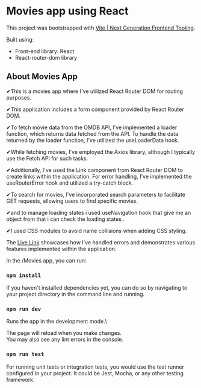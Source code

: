 

# Movies app using React

This project was bootstrapped with [Vite | Next Generation Frontend Tooling](https://vitejs.dev/).

Built using:

- Front-end library: React
- React-router-dom library


## About Movies App 

✔This is a movies app where I've utilized React Router DOM for routing purposes. 



✔This application includes a form component provided by React Router DOM. 



✔To fetch movie data from the OMDB API, I've implemented a loader function, which returns data fetched from the API. To handle the data returned by the loader function, I've utilized the useLoaderData hook.



✔While fetching movies, I've employed the Axios library, although I typically use the Fetch API for such tasks. 



✔Additionally, I've used the Link component from React Router DOM to create links within the application. For error handling, I've implemented the useRouterError hook and utilized a try-catch block.



✔To search for movies, I've incorporated search parameters to facilitate GET requests, allowing users to find specific movies. 



✔and to manage loading states i used useNavigation hook that give me an object from that i can check the loading states .

✔I used CSS modules to avoid name collisions when adding CSS styling.


The  [Live Link](https://movies-fetch-webapp.netlify.app/)
  showcases how I've handled errors and demonstrates various features implemented within the application. 


In the /Movies app, you can run:

### `npm install`
If you haven't installed dependencies yet, you can do so by navigating to your project directory in the command line and running.

### `npm run dev`

Runs the app in the development mode.\

The page will reload when you make changes.\
You may also see any lint errors in the console.

### `npm run test`
For running unit tests or integration tests, you would use the test runner configured in your project. 
It could be Jest, Mocha, or any other testing framework.









